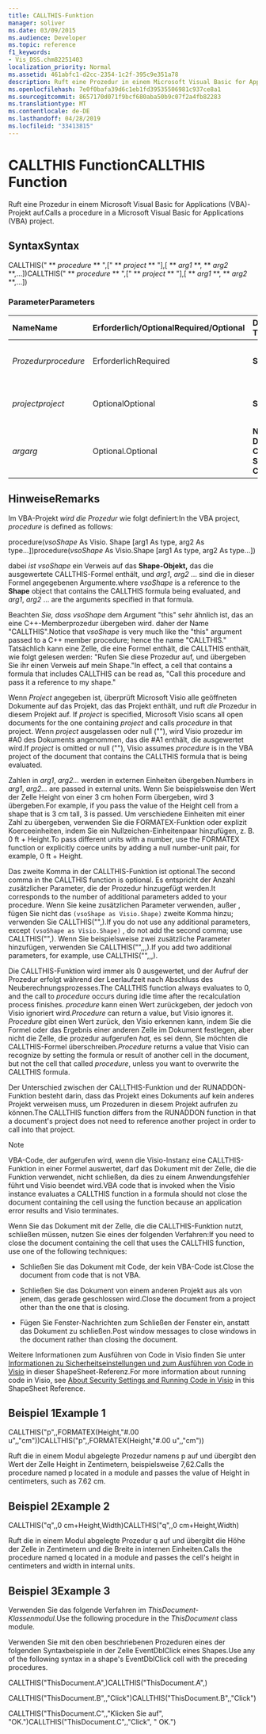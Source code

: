 ```yaml
---
title: CALLTHIS-Funktion
manager: soliver
ms.date: 03/09/2015
ms.audience: Developer
ms.topic: reference
f1_keywords:
- Vis_DSS.chm82251403
localization_priority: Normal
ms.assetid: 461abfc1-d2cc-2354-1c2f-395c9e351a78
description: Ruft eine Prozedur in einem Microsoft Visual Basic for Applications (VBA)-Projekt auf.
ms.openlocfilehash: 7e0f0bafa39d6c1eb1fd39535506981c937ce8a1
ms.sourcegitcommit: 8657170d071f9bcf680aba50b9c07f2a4fb82283
ms.translationtype: MT
ms.contentlocale: de-DE
ms.lasthandoff: 04/28/2019
ms.locfileid: "33413815"
---
```

# <a name="callthis-function"></a><span data-ttu-id="a5b35-103">CALLTHIS Function</span><span class="sxs-lookup"><span data-stu-id="a5b35-103">CALLTHIS Function</span></span>

<span data-ttu-id="a5b35-104">Ruft eine Prozedur in einem Microsoft Visual Basic for Applications (VBA)-Projekt auf.</span><span class="sxs-lookup"><span data-stu-id="a5b35-104">Calls a procedure in a Microsoft Visual Basic for Applications (VBA) project.</span></span>
  
## <a name="syntax"></a><span data-ttu-id="a5b35-105">Syntax</span><span class="sxs-lookup"><span data-stu-id="a5b35-105">Syntax</span></span>

<span data-ttu-id="a5b35-106">CALLTHIS(" \*\* *procedure* \*\* ",[" \*\* *project* \*\* "],[ \*\* *arg1* \*\*, \*\* *arg2* \*\*,...])</span><span class="sxs-lookup"><span data-stu-id="a5b35-106">CALLTHIS(" \*\* *procedure* \*\* ",[" \*\* *project* \*\* "],[ \*\* *arg1* \*\*, \*\* *arg2* \*\*,...])</span></span> 
  
### <a name="parameters"></a><span data-ttu-id="a5b35-107">Parameter</span><span class="sxs-lookup"><span data-stu-id="a5b35-107">Parameters</span></span>

|<span data-ttu-id="a5b35-108">**Name**</span><span class="sxs-lookup"><span data-stu-id="a5b35-108">**Name**</span></span>|<span data-ttu-id="a5b35-109">**Erforderlich/Optional**</span><span class="sxs-lookup"><span data-stu-id="a5b35-109">**Required/Optional**</span></span>|<span data-ttu-id="a5b35-110">**Datentyp**</span><span class="sxs-lookup"><span data-stu-id="a5b35-110">**Data Type**</span></span>|<span data-ttu-id="a5b35-111">**Beschreibung**</span><span class="sxs-lookup"><span data-stu-id="a5b35-111">**Description**</span></span>|
|:-----|:-----|:-----|:-----|
| <span data-ttu-id="a5b35-112">_Prozedur_</span><span class="sxs-lookup"><span data-stu-id="a5b35-112">_procedure_</span></span> <br/> |<span data-ttu-id="a5b35-113">Erforderlich</span><span class="sxs-lookup"><span data-stu-id="a5b35-113">Required</span></span>  <br/> |<span data-ttu-id="a5b35-114">**String**</span><span class="sxs-lookup"><span data-stu-id="a5b35-114">**String**</span></span> <br/> | <span data-ttu-id="a5b35-115">Der Name der Prozedur, die aufgerufen werden soll.</span><span class="sxs-lookup"><span data-stu-id="a5b35-115">The name of the procedure to call.</span></span>  <br/> |
| <span data-ttu-id="a5b35-116">_project_</span><span class="sxs-lookup"><span data-stu-id="a5b35-116">_project_</span></span> <br/> |<span data-ttu-id="a5b35-117">Optional</span><span class="sxs-lookup"><span data-stu-id="a5b35-117">Optional</span></span>  <br/> |<span data-ttu-id="a5b35-118">**String**</span><span class="sxs-lookup"><span data-stu-id="a5b35-118">**String**</span></span> <br/> |<span data-ttu-id="a5b35-119">Das Projekt, das die Prozedur enthält.</span><span class="sxs-lookup"><span data-stu-id="a5b35-119">The project that contains the procedure.</span></span>  <br/> |
| <span data-ttu-id="a5b35-120">_arg_</span><span class="sxs-lookup"><span data-stu-id="a5b35-120">_arg_</span></span> <br/> |<span data-ttu-id="a5b35-121">Optional.</span><span class="sxs-lookup"><span data-stu-id="a5b35-121">Optional</span></span>  <br/> |<span data-ttu-id="a5b35-122">**Number, String, Date oder Currency**</span><span class="sxs-lookup"><span data-stu-id="a5b35-122">**Number, String, Date, or Currency**</span></span> <br/> |<span data-ttu-id="a5b35-123">Wird als Parameter an die Prozedur übergeben,</span><span class="sxs-lookup"><span data-stu-id="a5b35-123">Passed as parameters to the procedure.</span></span>  <br/> |
   
## <a name="remarks"></a><span data-ttu-id="a5b35-124">Hinweise</span><span class="sxs-lookup"><span data-stu-id="a5b35-124">Remarks</span></span>

<span data-ttu-id="a5b35-125">Im VBA-Projekt  *wird die Prozedur*  wie folgt definiert:</span><span class="sxs-lookup"><span data-stu-id="a5b35-125">In the VBA project,  *procedure*  is defined as follows:</span></span> 
  
<span data-ttu-id="a5b35-126">procedure(*vsoShape* As Visio. Shape [arg1 As type, arg2 As type...])</span><span class="sxs-lookup"><span data-stu-id="a5b35-126">procedure(*vsoShape*  As Visio.Shape [arg1 As type, arg2 As type...])</span></span> 
  
<span data-ttu-id="a5b35-127">dabei  *ist vsoShape*  ein Verweis auf das **Shape-Objekt,** das die ausgewertete CALLTHIS-Formel enthält, und  _arg1_,  *arg2*  ... sind die in dieser Formel angegebenen Argumente.</span><span class="sxs-lookup"><span data-stu-id="a5b35-127">where  *vsoShape*  is a reference to the **Shape** object that contains the CALLTHIS formula being evaluated, and  _arg1_,  *arg2*  ... are the arguments specified in that formula.</span></span> 
  
<span data-ttu-id="a5b35-128">Beachten  *Sie, dass vsoShape*  dem Argument "this" sehr ähnlich ist, das an eine C++-Memberprozedur übergeben wird. daher der Name "CALLTHIS".</span><span class="sxs-lookup"><span data-stu-id="a5b35-128">Notice that  *vsoShape*  is very much like the "this" argument passed to a C++ member procedure; hence the name "CALLTHIS."</span></span> <span data-ttu-id="a5b35-129">Tatsächlich kann eine Zelle, die eine Formel enthält, die CALLTHIS enthält, wie folgt gelesen werden: "Rufen Sie diese Prozedur auf, und übergeben Sie ihr einen Verweis auf mein Shape."</span><span class="sxs-lookup"><span data-stu-id="a5b35-129">In effect, a cell that contains a formula that includes CALLTHIS can be read as, "Call this procedure and pass it a reference to my shape."</span></span> 
  
<span data-ttu-id="a5b35-130">Wenn _Project_ angegeben ist, überprüft Microsoft Visio alle geöffneten Dokumente auf das Projekt, das das Projekt enthält, und ruft _die_ Prozedur in diesem Projekt auf. </span><span class="sxs-lookup"><span data-stu-id="a5b35-130">If  _project_ is specified, Microsoft Visio scans all open documents for the one containing  _project_ and calls  _procedure_ in that project.</span></span> <span data-ttu-id="a5b35-131">Wenn _project_ ausgelassen oder null (""), wird  Visio prozedur im #A0 des Dokuments angenommen, das die #A1 enthält, die ausgewertet wird.</span><span class="sxs-lookup"><span data-stu-id="a5b35-131">If  _project_ is omitted or null (""), Visio assumes  _procedure_ is in the VBA project of the document that contains the CALLTHIS formula that is being evaluated.</span></span> 
  
<span data-ttu-id="a5b35-132">Zahlen in  _arg1_,  _arg2..._ werden in externen Einheiten übergeben.</span><span class="sxs-lookup"><span data-stu-id="a5b35-132">Numbers in  _arg1_,  _arg2..._ are passed in external units.</span></span> <span data-ttu-id="a5b35-133">Wenn Sie beispielsweise den Wert der Zelle Height von einer 3 cm hohen Form übergeben, wird 3 übergeben.</span><span class="sxs-lookup"><span data-stu-id="a5b35-133">For example, if you pass the value of the Height cell from a shape that is 3 cm tall, 3 is passed.</span></span> <span data-ttu-id="a5b35-134">Um verschiedene Einheiten mit einer Zahl zu übergeben, verwenden Sie die FORMATEX-Funktion oder explizit Koerceeinheiten, indem Sie ein Nullzeichen-Einheitenpaar hinzufügen, z. B. 0 ft + Height.</span><span class="sxs-lookup"><span data-stu-id="a5b35-134">To pass different units with a number, use the FORMATEX function or explicitly coerce units by adding a null number-unit pair, for example, 0 ft + Height.</span></span> 
  
<span data-ttu-id="a5b35-135">Das zweite Komma in der CALLTHIS-Funktion ist optional.</span><span class="sxs-lookup"><span data-stu-id="a5b35-135">The second comma in the CALLTHIS function is optional.</span></span> <span data-ttu-id="a5b35-136">Es entspricht der Anzahl zusätzlicher Parameter, die der Prozedur hinzugefügt werden.</span><span class="sxs-lookup"><span data-stu-id="a5b35-136">It corresponds to the number of additional parameters added to your procedure.</span></span> <span data-ttu-id="a5b35-137">Wenn Sie keine zusätzlichen Parameter verwenden, außer , fügen Sie nicht das  `(vsoShape as Visio.Shape)` zweite Komma hinzu; verwenden Sie CALLTHIS("",).</span><span class="sxs-lookup"><span data-stu-id="a5b35-137">If you do not use any additional parameters, except  `(vsoShape as Visio.Shape)` , do not add the second comma; use CALLTHIS("",).</span></span> <span data-ttu-id="a5b35-138">Wenn Sie beispielsweise zwei zusätzliche Parameter hinzufügen, verwenden Sie CALLTHIS("",,,).</span><span class="sxs-lookup"><span data-stu-id="a5b35-138">If you add two additional parameters, for example, use CALLTHIS("",,,).</span></span> 
  
<span data-ttu-id="a5b35-139">Die CALLTHIS-Funktion wird immer als 0  ausgewertet, und der Aufruf der Prozedur erfolgt während der Leerlaufzeit nach Abschluss des Neuberechnungsprozesses.</span><span class="sxs-lookup"><span data-stu-id="a5b35-139">The CALLTHIS function always evaluates to 0, and the call to  _procedure_ occurs during idle time after the recalculation process finishes.</span></span>  <span data-ttu-id="a5b35-140">_procedure_ kann einen Wert zurückgeben, der jedoch von Visio ignoriert wird.</span><span class="sxs-lookup"><span data-stu-id="a5b35-140">_Procedure_ can return a value, but Visio ignores it.</span></span>  <span data-ttu-id="a5b35-141">_Procedure_ gibt einen Wert zurück, den Visio erkennen kann, indem Sie die Formel oder das Ergebnis einer anderen Zelle im Dokument festlegen, aber nicht die Zelle, die prozedur aufgerufen _hat,_ es sei denn, Sie möchten die CALLTHIS-Formel überschreiben.</span><span class="sxs-lookup"><span data-stu-id="a5b35-141">_Procedure_ returns a value that Visio can recognize by setting the formula or result of another cell in the document, but not the cell that called  _procedure_, unless you want to overwrite the CALLTHIS formula.</span></span>
  
<span data-ttu-id="a5b35-142">Der Unterschied zwischen der CALLTHIS-Funktion und der RUNADDON-Funktion besteht darin, dass das Projekt eines Dokuments auf kein anderes Projekt verweisen muss, um Prozeduren in diesem Projekt aufrufen zu können.</span><span class="sxs-lookup"><span data-stu-id="a5b35-142">The CALLTHIS function differs from the RUNADDON function in that a document's project does not need to reference another project in order to call into that project.</span></span> 
  
> [!NOTE]
>  <span data-ttu-id="a5b35-143">VBA-Code, der aufgerufen wird, wenn die Visio-Instanz eine CALLTHIS-Funktion in einer Formel auswertet, darf das Dokument mit der Zelle, die die Funktion verwendet, nicht schließen, da dies zu einem Anwendungsfehler führt und Visio beendet wird.</span><span class="sxs-lookup"><span data-stu-id="a5b35-143">VBA code that is invoked when the Visio instance evaluates a CALLTHIS function in a formula should not close the document containing the cell using the function because an application error results and Visio terminates.</span></span> 
  
<span data-ttu-id="a5b35-144">Wenn Sie das Dokument mit der Zelle, die die CALLTHIS-Funktion nutzt, schließen müssen, nutzen Sie eines der folgenden Verfahren:</span><span class="sxs-lookup"><span data-stu-id="a5b35-144">If you need to close the document containing the cell that uses the CALLTHIS function, use one of the following techniques:</span></span> 
  
- <span data-ttu-id="a5b35-145">Schließen Sie das Dokument mit Code, der kein VBA-Code ist.</span><span class="sxs-lookup"><span data-stu-id="a5b35-145">Close the document from code that is not VBA.</span></span>
    
- <span data-ttu-id="a5b35-146">Schließen Sie das Dokument von einem anderen Projekt aus als von jenem, das gerade geschlossen wird.</span><span class="sxs-lookup"><span data-stu-id="a5b35-146">Close the document from a project other than the one that is closing.</span></span>
    
- <span data-ttu-id="a5b35-147">Fügen Sie Fenster-Nachrichten zum Schließen der Fenster ein, anstatt das Dokument zu schließen.</span><span class="sxs-lookup"><span data-stu-id="a5b35-147">Post window messages to close windows in the document rather than closing the document.</span></span>
    
<span data-ttu-id="a5b35-148">Weitere Informationen zum Ausführen von Code in Visio finden Sie unter [Informationen zu Sicherheitseinstellungen und zum Ausführen von Code in Visio](about-security-settings-and-running-code-in-visio-shapesheet.md) in dieser ShapeSheet-Referenz.</span><span class="sxs-lookup"><span data-stu-id="a5b35-148">For more information about running code in Visio, see [About Security Settings and Running Code in Visio](about-security-settings-and-running-code-in-visio-shapesheet.md) in this ShapeSheet Reference.</span></span> 
  
## <a name="example-1"></a><span data-ttu-id="a5b35-149">Beispiel 1</span><span class="sxs-lookup"><span data-stu-id="a5b35-149">Example 1</span></span>

<span data-ttu-id="a5b35-150">CALLTHIS("p",,FORMATEX(Height,"#.00 u",,"cm"))</span><span class="sxs-lookup"><span data-stu-id="a5b35-150">CALLTHIS("p",,FORMATEX(Height,"#.00 u",,"cm"))</span></span>
  
<span data-ttu-id="a5b35-151">Ruft die in einem Modul abgelegte Prozedur namens p auf und übergibt den Wert der Zelle Height in Zentimetern, beispielsweise 7,62.</span><span class="sxs-lookup"><span data-stu-id="a5b35-151">Calls the procedure named p located in a module and passes the value of Height in centimeters, such as 7.62 cm.</span></span>
  
## <a name="example-2"></a><span data-ttu-id="a5b35-152">Beispiel 2</span><span class="sxs-lookup"><span data-stu-id="a5b35-152">Example 2</span></span>

<span data-ttu-id="a5b35-153">CALLTHIS("q",,0 cm+Height,Width)</span><span class="sxs-lookup"><span data-stu-id="a5b35-153">CALLTHIS("q",,0 cm+Height,Width)</span></span>
  
<span data-ttu-id="a5b35-154">Ruft die in einem Modul abgelegte Prozedur q auf und übergibt die Höhe der Zelle in Zentimetern und die Breite in internen Einheiten.</span><span class="sxs-lookup"><span data-stu-id="a5b35-154">Calls the procedure named q located in a module and passes the cell's height in centimeters and width in internal units.</span></span>
  
## <a name="example-3"></a><span data-ttu-id="a5b35-155">Beispiel 3</span><span class="sxs-lookup"><span data-stu-id="a5b35-155">Example 3</span></span>

<span data-ttu-id="a5b35-156">Verwenden Sie das folgende Verfahren im *ThisDocument-Klassenmodul.*</span><span class="sxs-lookup"><span data-stu-id="a5b35-156">Use the following procedure in the  *ThisDocument*  class module.</span></span> 
  
<span data-ttu-id="a5b35-157">Verwenden Sie mit den oben beschriebenen Prozeduren eines der folgenden Syntaxbeispiele in der Zelle EventDblClick eines Shapes.</span><span class="sxs-lookup"><span data-stu-id="a5b35-157">Use any of the following syntax in a shape's EventDblClick cell with the preceding procedures.</span></span>
  
<span data-ttu-id="a5b35-158">CALLTHIS("ThisDocument.A",)</span><span class="sxs-lookup"><span data-stu-id="a5b35-158">CALLTHIS("ThisDocument.A",)</span></span>
  
<span data-ttu-id="a5b35-159">CALLTHIS("ThisDocument.B",,"Click")</span><span class="sxs-lookup"><span data-stu-id="a5b35-159">CALLTHIS("ThisDocument.B",,"Click")</span></span>
  
<span data-ttu-id="a5b35-160">CALLTHIS("ThisDocument.C",,"Klicken Sie auf", "OK.")</span><span class="sxs-lookup"><span data-stu-id="a5b35-160">CALLTHIS("ThisDocument.C",,"Click", " OK.")</span></span>
  

